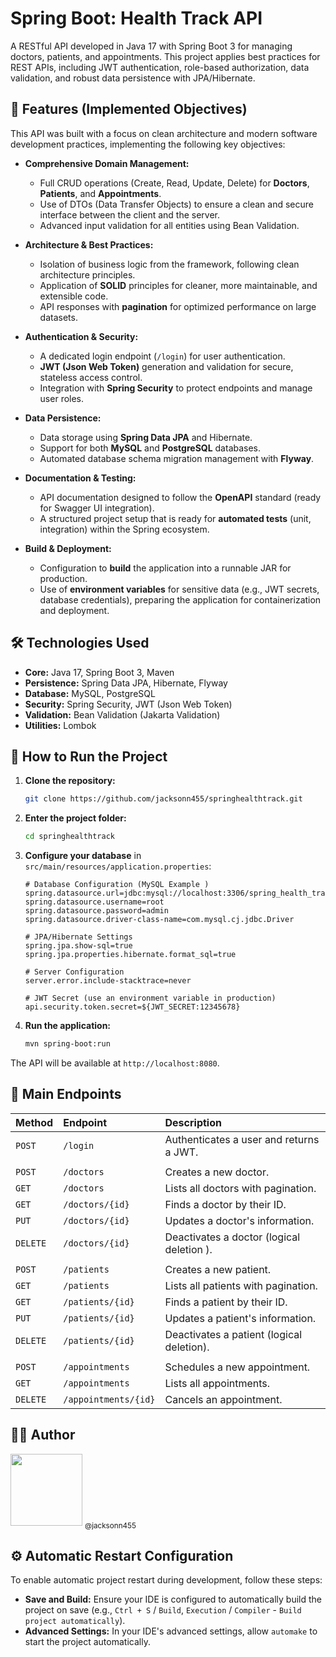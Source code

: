 # Spring Boot: Health Track API

A RESTful API developed in Java 17 with Spring Boot 3 for managing doctors, patients, and appointments. This project applies best practices for REST APIs, including JWT authentication, role-based authorization, data validation, and robust data persistence with JPA/Hibernate.

## 🎯 Features (Implemented Objectives)

This API was built with a focus on clean architecture and modern software development practices, implementing the following key objectives:

*   **Comprehensive Domain Management:**
    *   Full CRUD operations (Create, Read, Update, Delete) for **Doctors**, **Patients**, and **Appointments**.
    *   Use of DTOs (Data Transfer Objects) to ensure a clean and secure interface between the client and the server.
    *   Advanced input validation for all entities using Bean Validation.

*   **Architecture & Best Practices:**
    *   Isolation of business logic from the framework, following clean architecture principles.
    *   Application of **SOLID** principles for cleaner, more maintainable, and extensible code.
    *   API responses with **pagination** for optimized performance on large datasets.

*   **Authentication & Security:**
    *   A dedicated login endpoint (`/login`) for user authentication.
    *   **JWT (Json Web Token)** generation and validation for secure, stateless access control.
    *   Integration with **Spring Security** to protect endpoints and manage user roles.

*   **Data Persistence:**
    *   Data storage using **Spring Data JPA** and Hibernate.
    *   Support for both **MySQL** and **PostgreSQL** databases.
    *   Automated database schema migration management with **Flyway**.

*   **Documentation & Testing:**
    *   API documentation designed to follow the **OpenAPI** standard (ready for Swagger UI integration).
    *   A structured project setup that is ready for **automated tests** (unit, integration) within the Spring ecosystem.

*   **Build & Deployment:**
    *   Configuration to **build** the application into a runnable JAR for production.
    *   Use of **environment variables** for sensitive data (e.g., JWT secrets, database credentials), preparing the application for containerization and deployment.

## 🛠️ Technologies Used

*   **Core:** Java 17, Spring Boot 3, Maven
*   **Persistence:** Spring Data JPA, Hibernate, Flyway
*   **Database:** MySQL, PostgreSQL
*   **Security:** Spring Security, JWT (Json Web Token)
*   **Validation:** Bean Validation (Jakarta Validation)
*   **Utilities:** Lombok

## 🚀 How to Run the Project

1.  **Clone the repository:**
    ```bash
    git clone https://github.com/jacksonn455/springhealthtrack.git
    ```

2.  **Enter the project folder:**
    ```bash
    cd springhealthtrack
    ```

3.  **Configure your database** in `src/main/resources/application.properties`:
    ```properties
    # Database Configuration (MySQL Example )
    spring.datasource.url=jdbc:mysql://localhost:3306/spring_health_track
    spring.datasource.username=root
    spring.datasource.password=admin
    spring.datasource.driver-class-name=com.mysql.cj.jdbc.Driver

    # JPA/Hibernate Settings
    spring.jpa.show-sql=true
    spring.jpa.properties.hibernate.format_sql=true

    # Server Configuration
    server.error.include-stacktrace=never

    # JWT Secret (use an environment variable in production)
    api.security.token.secret=${JWT_SECRET:12345678}
    ```

4.  **Run the application:**
    ```bash
    mvn spring-boot:run
    ```

The API will be available at `http://localhost:8080`.

## 🔗 Main Endpoints

| Method | Endpoint | Description |
| :--- | :--- | :--- |
| `POST` | `/login` | Authenticates a user and returns a JWT. |
| | | |
| `POST` | `/doctors` | Creates a new doctor. |
| `GET` | `/doctors` | Lists all doctors with pagination. |
| `GET` | `/doctors/{id}` | Finds a doctor by their ID. |
| `PUT` | `/doctors/{id}` | Updates a doctor's information. |
| `DELETE`| `/doctors/{id}` | Deactivates a doctor (logical deletion ). |
| | | |
| `POST` | `/patients` | Creates a new patient. |
| `GET` | `/patients` | Lists all patients with pagination. |
| `GET` | `/patients/{id}` | Finds a patient by their ID. |
| `PUT` | `/patients/{id}` | Updates a patient's information. |
| `DELETE`| `/patients/{id}` | Deactivates a patient (logical deletion). |
| | | |
| `POST` | `/appointments` | Schedules a new appointment. |
| `GET` | `/appointments` | Lists all appointments. |
| `DELETE`| `/appointments/{id}`| Cancels an appointment. |

## 👨‍💻 Author

<img src="https://avatars1.githubusercontent.com/u/46221221?s=460&u=0d161e390cdad66e925f3d52cece6c3e65a23eb2&v=4" width=115>  
<sub>@jacksonn455</sub>

## ⚙️ Automatic Restart Configuration

To enable automatic project restart during development, follow these steps:

*   **Save and Build:** Ensure your IDE is configured to automatically build the project on save (e.g., `Ctrl + S` / `Build`, `Execution` / `Compiler` - `Build project automatically`).
*   **Advanced Settings:** In your IDE's advanced settings, allow `automake` to start the project automatically.
